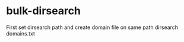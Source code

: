 # bulk-dirsearch

First set dirsearch path and create domain file on same path
dirsearch domains.txt
